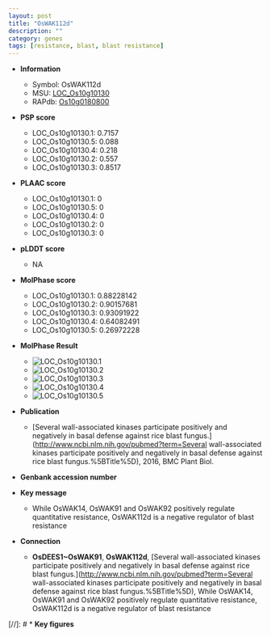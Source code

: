 ```yaml
---
layout: post
title: "OsWAK112d"
description: ""
category: genes
tags: [resistance, blast, blast resistance]
---
```


* **Information**  
    + Symbol: OsWAK112d  
    + MSU: [LOC_Os10g10130](http://rice.plantbiology.msu.edu/cgi-bin/ORF_infopage.cgi?orf=LOC_Os10g10130)  
    + RAPdb: [Os10g0180800](http://rapdb.dna.affrc.go.jp/viewer/gbrowse_details/irgsp1?name=Os10g0180800)  

* **PSP score**  
    + LOC_Os10g10130.1: 0.7157 
    + LOC_Os10g10130.5: 0.088 
    + LOC_Os10g10130.4: 0.218 
    + LOC_Os10g10130.2: 0.557 
    + LOC_Os10g10130.3: 0.8517 

* **PLAAC score**  
    + LOC_Os10g10130.1: 0 
    + LOC_Os10g10130.5: 0 
    + LOC_Os10g10130.4: 0 
    + LOC_Os10g10130.2: 0 
    + LOC_Os10g10130.3: 0 

* **pLDDT score**
    + NA


* **MolPhase score**
    + LOC_Os10g10130.1: 0.88228142
    + LOC_Os10g10130.2: 0.90157681
    + LOC_Os10g10130.3: 0.93091922
    + LOC_Os10g10130.4: 0.64082491
    + LOC_Os10g10130.5: 0.26972228

* **MolPhase Result**
    + ![LOC_Os10g10130.1](https://304243504.github.io/Pictures/LOC_Os10g/LOC_Os10g10130.1.png)
    + ![LOC_Os10g10130.2](https://304243504.github.io/Pictures/LOC_Os10g/LOC_Os10g10130.2.png)
    + ![LOC_Os10g10130.3](https://304243504.github.io/Pictures/LOC_Os10g/LOC_Os10g10130.3.png)
    + ![LOC_Os10g10130.4](https://304243504.github.io/Pictures/LOC_Os10g/LOC_Os10g10130.4.png)
    + ![LOC_Os10g10130.5](https://304243504.github.io/Pictures/LOC_Os10g/LOC_Os10g10130.5.png)

* **Publication**  
    + [Several wall-associated kinases participate positively and negatively in basal defense against rice blast fungus.](http://www.ncbi.nlm.nih.gov/pubmed?term=Several wall-associated kinases participate positively and negatively in basal defense against rice blast fungus.%5BTitle%5D), 2016, BMC Plant Biol.

* **Genbank accession number**  

* **Key message**  
    + While OsWAK14, OsWAK91 and OsWAK92 positively regulate quantitative resistance, OsWAK112d is a negative regulator of blast resistance

* **Connection**  
    + __OsDEES1~OsWAK91__, __OsWAK112d__, [Several wall-associated kinases participate positively and negatively in basal defense against rice blast fungus.](http://www.ncbi.nlm.nih.gov/pubmed?term=Several wall-associated kinases participate positively and negatively in basal defense against rice blast fungus.%5BTitle%5D), While OsWAK14, OsWAK91 and OsWAK92 positively regulate quantitative resistance, OsWAK112d is a negative regulator of blast resistance

[//]: # * **Key figures**  


